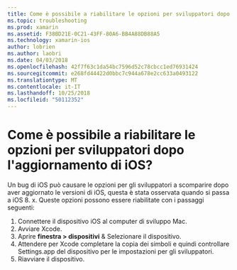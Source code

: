 ```yaml
---
title: Come è possibile a riabilitare le opzioni per sviluppatori dopo l'aggiornamento di iOS?
ms.topic: troubleshooting
ms.prod: xamarin
ms.assetid: F38BD21E-0C21-43FF-80A6-BB4A88DB88A5
ms.technology: xamarin-ios
author: lobrien
ms.author: laobri
ms.date: 04/03/2018
ms.openlocfilehash: 42f7f63c1da54bc7596d52c78cbcc1ed76931424
ms.sourcegitcommit: e268fd44422d0bbc7c944a678e2cc633a0493122
ms.translationtype: MT
ms.contentlocale: it-IT
ms.lasthandoff: 10/25/2018
ms.locfileid: "50112352"
---
```

# <a name="how-can-i-reenable-developer-options-after-updating-ios"></a>Come è possibile a riabilitare le opzioni per sviluppatori dopo l'aggiornamento di iOS?

Un bug di iOS può causare le opzioni per gli sviluppatori a scomparire dopo aver aggiornato le versioni di iOS, questa è stata osservata quando si passa a iOS 8. x. Queste opzioni possono essere riabilitate con i passaggi seguenti:

1. Connettere il dispositivo iOS al computer di sviluppo Mac.
2. Avviare Xcode.
3. Aprire **finestra > dispositivi** & Selezionare il dispositivo.
4. Attendere per Xcode completare la copia dei simboli e quindi controllare Settings.app del dispositivo per le impostazioni per gli sviluppatori.
5. Riavviare il dispositivo.
